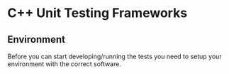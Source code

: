 # C++ Unit Testing Frameworks

## Environment

Before you can start developing/running the tests you need to setup your environment with the correct software.